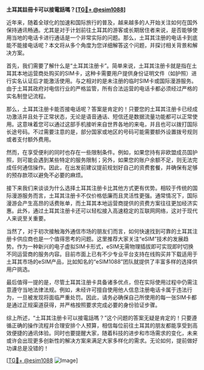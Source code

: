 **土耳其註冊卡可以接電話嗎？[[TG💪+ @esim1088](https://t.me/s/esim1088)]**

近年来，随着全球化的加速和国际旅行的普及，越来越多的人开始关注如何在国外保持通讯畅通。尤其是对于计划前往土耳其的游客或长期居住者来说，是否能够使用当地的电话卡进行通话是一个非常实际的问题。那么，土耳其注册的电话卡到底能不能接电话呢？本文将从多个角度为您详细解答这个问题，并探讨相关背景和解决方案。

首先，我们需要了解什么是“土耳其注册卡”。简单来说，土耳其注册卡就是指在土耳其本地运营商处购买的SIM卡，这种卡需要用户提供身份证明文件（如护照）进行实名认证后才能激活使用。与之相对的是未注册的临时SIM卡或国际漫游服务。由于土耳其政府对电信行业的严格监管，所有合法运营的电话卡都必须经过严格的实名制登记流程。

那么，土耳其注册卡能否接电话呢？答案是肯定的！只要您的土耳其注册卡已经成功激活并且处于正常状态，无论是语音通话、短信还是数据流量功能都可以正常使用。这意味着您可以通过这部手机接听来自世界各地的来电，并且也可以拨打国际长途号码。不过需要注意的是，部分国家或地区的号码可能需要额外设置拨号规则或者支付额外费用。

然而，在享受便利的同时也存在一些限制条件。例如，如果您持有非欧盟成员国护照，则可能会遇到某些特定的服务限制；另外，如果您的账户余额不足，则无法完成任何通信操作。因此，在出发前建议提前规划好自己的资费套餐，并确保有足够的预存款项以避免不必要的麻烦。

接下来我们来谈谈为什么选择土耳其注册卡比其他方式更有优势。相较于传统的国际漫游服务而言，土耳其注册卡不仅价格低廉而且灵活性更强。通常情况下，国际漫游会产生高昂的话费账单，而土耳其本地运营商提供的资费方案往往更加经济实惠。此外，通过土耳其注册卡还可以轻松接入高速稳定的互联网网络，这对于现代人来说至关重要。

当然了，对于初次接触海外通信市场的朋友们而言，如何快速找到可靠的土耳其注册卡供应商也是一个值得思考的问题。这里推荐大家关注“eSIM”技术的发展趋势。作为一种新兴的电子虚拟SIM卡形式，eSIM无需物理插拔即可实现即时切换不同运营商的服务内容。目前市面上已有不少专业平台支持在线购买并下载适用于土耳其市场的eSIM产品，比如知名的“eSIM1088”团队就提供了丰富多样的选择供用户挑选。

最后值得一提的是，尽管土耳其注册卡具备诸多优点，但在实际使用过程中仍需注意遵守当地法律法规。例如，未经许可擅自使用他人信息注册电话卡属于违法行为，一旦被发现将面临严重处罚。因此，请务必确保自己所使用的每一张SIM卡都是通过正规渠道获得，并严格按照要求完成必要的身份验证步骤。

综上所述，“土耳其注册卡可以接電話嗎？”这个问题的答案无疑是肯定的！只要遵循正确的操作流程并合理安排个人预算，相信每位前往土耳其的朋友都能享受到高效便捷的通讯体验。同时也要提醒大家，随着科技的进步和市场需求的变化，未来或许会出现更多创新性的解决方案来满足大家多样化的需求。无论如何，提前做好功课总是没错的！

[[TG💪+ @esim1088](https://t.me/s/esim1088) ![Image](https://i.postimg.cc/4NQfJmqS/Snipaste-2025-05-13-00-14-12.png)]